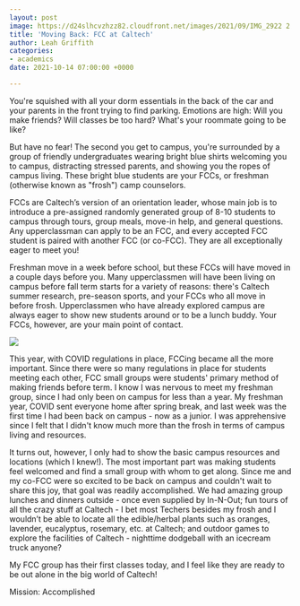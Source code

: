 ```yaml
---
layout: post
image: https://d24slhcvzhzz82.cloudfront.net/images/2021/09/IMG_2922 2.jpg
title: 'Moving Back: FCC at Caltech'
author: Leah Griffith
categories:
- academics
date: 2021-10-14 07:00:00 +0000

---
```

You're squished with all your dorm essentials in the back of the car and your parents in the front trying to find parking. Emotions are high: Will you make friends? Will classes be too hard? What's your roommate going to be like?

But have no fear! The second you get to campus, you're surrounded by a group of friendly undergraduates wearing bright blue shirts welcoming you to campus, distracting stressed parents, and showing you the ropes of campus living. These bright blue students are your FCCs, or freshman (otherwise known as "frosh") camp counselors.

FCCs are Caltech’s version of an orientation leader, whose main job is to introduce a pre-assigned randomly generated group of 8-10 students to campus through tours, group meals, move-in help, and general questions. Any upperclassman can apply to be an FCC, and every accepted FCC student is paired with another FCC (or co-FCC). They are all exceptionally eager to meet you!

Freshman move in a week before school, but these FCCs will have moved in a couple days before you. Many upperclassmen will have been living on campus before fall term starts for a variety of reasons: there's Caltech summer research, pre-season sports, and your FCCs who all move in before frosh. Upperclassmen who have already explored campus are always eager to show new students around or to be a lunch buddy. Your FCCs, however, are your main point of contact.

![](https://ug-admissions-caltech-blog-publish.s3.us-west-1.amazonaws.com/images/2021/09/IMG_2921+2.jpg)

This year, with COVID regulations in place, FCCing became all the more important. Since there were so many regulations in place for students meeting each other, FCC small groups were students' primary method of making friends before term. I know I was nervous to meet my freshman group, since I had only been on campus for less than a year. My freshman year, COVID sent everyone home after spring break, and last week was the first time I had been back on campus - now as a junior. I was apprehensive since I felt that I didn't know much more than the frosh in terms of campus living and resources.

It turns out, however, I only had to show the basic campus resources and locations (which I knew!). The most important part was making students feel welcomed and find a small group with whom to get along. Since me and my co-FCC were so excited to be back on campus and couldn't wait to share this joy, that goal was readily accomplished. We had amazing group lunches and dinners outside - once even supplied by In-N-Out; fun tours of all the crazy stuff at Caltech - I bet most Techers besides my frosh and I wouldn’t be able to locate all the edible/herbal plants such as oranges, lavender, eucalyptus, rosemary, etc. at Caltech; and outdoor games to explore the facilities of Caltech - nighttime dodgeball with an icecream truck anyone?

My FCC group has their first classes today, and I feel like they are ready to be out alone in the big world of Caltech!

Mission: Accomplished